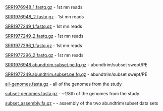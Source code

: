 [SRR1976948_1.fastq.gz](https://s3-us-west-1.amazonaws.com/dib-training.ucdavis.edu/metagenomics-scripps-2016-10-12/SRR1976948_1.fastq.gz) - 1st mn reads

[SRR1976948_2.fastq.gz](https://s3-us-west-1.amazonaws.com/dib-training.ucdavis.edu/metagenomics-scripps-2016-10-12/SRR1976948_2.fastq.gz) - 1st mn reads

[SRR1977249_1.fastq.gz](https://s3-us-west-1.amazonaws.com/dib-training.ucdavis.edu/metagenomics-scripps-2016-10-12/SRR1977249_1.fastq.gz) - 1st mn reads

[SRR1977249_2.fastq.gz](https://s3-us-west-1.amazonaws.com/dib-training.ucdavis.edu/metagenomics-scripps-2016-10-12/SRR1977249_2.fastq.gz) - 1st mn reads

[SRR1977296_1.fastq.gz](https://s3-us-west-1.amazonaws.com/dib-training.ucdavis.edu/metagenomics-scripps-2016-10-12/SRR1977296_1.fastq.gz) - 1st mn reads

[SRR1977296_2.fastq.gz](https://s3-us-west-1.amazonaws.com/dib-training.ucdavis.edu/metagenomics-scripps-2016-10-12/SRR1977296_2.fastq.gz) - 1st mn reads

[SRR1976948.abundtrim.subset.pe.fq.gz](https://s3-us-west-1.amazonaws.com/dib-training.ucdavis.edu/metagenomics-scripps-2016-10-12/SRR1976948.abundtrim.subset.pe.fq.gz) - abundtrim/subset swept/PE

[SRR1977249.abundtrim.subset.pe.fq.gz](https://s3-us-west-1.amazonaws.com/dib-training.ucdavis.edu/metagenomics-scripps-2016-10-12/SRR1977249.abundtrim.subset.pe.fq.gz) - abundtrim/subset swept/PE

[all-genomes.fasta.gz](https://s3-us-west-1.amazonaws.com/dib-training.ucdavis.edu/metagenomics-scripps-2016-10-12/all-genomes.fasta.gz) - all of the genomes from the study

[subset-genomes.fasta.gz](https://s3-us-west-1.amazonaws.com/dib-training.ucdavis.edu/metagenomics-scripps-2016-10-12/subset-genomes.fasta.gz) - ~1/8th of the genomes from the study

[subset_assembly.fa.gz](https://s3-us-west-1.amazonaws.com/dib-training.ucdavis.edu/metagenomics-scripps-2016-10-12/subset_assembly.fa.gz) -  - assembly of the two abundtrim/subset data sets
